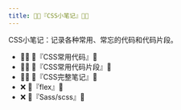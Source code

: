 ```yaml
---
title: 🐱‍💻『CSS小笔记』🐱‍💻
---
```


CSS小笔记：记录各种常用、常忘的代码和代码片段。

- 🐱‍🏍 🍇『CSS常用代码』🍇
- 🐱‍🏍 🍇『CSS常用代码片段』🍇
- 🐱‍🏍 🍇『CSS完整笔记』🍇
- ❌ 🍇『flex』🍇
- ❌ 🍇『Sass/scss』🍇